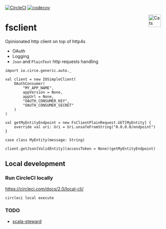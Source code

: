 [![CircleCI](https://circleci.com/gh/bartholomews/fsclient/tree/master.svg?style=svg)](https://circleci.com/gh/bartholomews/fsclient/tree/master)
[![codecov](https://codecov.io/gh/bartholomews/fsclient/branch/master/graph/badge.svg)](https://codecov.io/gh/bartholomews/fsclient)

<a href="https://typelevel.org/cats/"><img src="https://typelevel.org/cats/img/cats-badge.svg" height="40px" align="right" alt="Cats friendly" /></a>

# fsclient
Opinionated http client on top of http4s

- OAuth
- Logging
- `Json` and `PlainText` http requests handling

```
import io.circe.generic.auto._

val client = new IOSimpleClient(
    OAuthConsumer(
        "MY_APP_NAME",
        appVersion = None,
        appUrl = None,
        "OAUTH_CONSUMER_KEY",
        "OAUTH_CONSUMER_SECRET"
    )
)

val getMyEntityEndpoint = new FsClientPlainRequest.GET[MyEntity] {
    override val uri: Uri = Uri.unsafeFromString("0.0.0.0/endpoint")
}

case class MyEntity(message: String)

client.getJson[ValidEntity](accessToken = None)(getMyEntityEndpoint)

```

## Local development

### Run CircleCI locally
https://circleci.com/docs/2.0/local-cli/
```bash
circleci local execute
```

### TODO
- [scala-steward](https://github.com/fthomas/scala-steward)